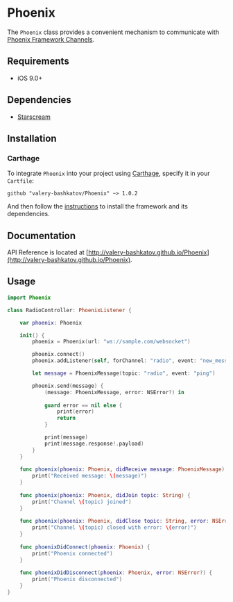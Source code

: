 # Phoenix
The `Phoenix` class provides a convenient mechanism to communicate with [Phoenix Framework Channels](http://www.phoenixframework.org/docs/channels).

## Requirements
- iOS 9.0+

## Dependencies
- [Starscream](https://github.com/daltoniam/Starscream)

## Installation
### Carthage
To integrate `Phoenix` into your project using [Carthage](https://github.com/Carthage/Carthage), specify it in your `Cartfile`:

```
github "valery-bashkatov/Phoenix" ~> 1.0.2
```
And then follow the [instructions](https://github.com/Carthage/Carthage#if-youre-building-for-ios-tvos-or-watchos) to install the framework and its dependencies.

## Documentation
API Reference is located at [http://valery-bashkatov.github.io/Phoenix](http://valery-bashkatov.github.io/Phoenix).

## Usage
```swift
import Phoenix

class RadioController: PhoenixListener {

    var phoenix: Phoenix

    init() {
        phoenix = Phoenix(url: "ws://sample.com/websocket")

        phoenix.connect()
        phoenix.addListener(self, forChannel: "radio", event: "new_message")

        let message = PhoenixMessage(topic: "radio", event: "ping")

		phoenix.send(message) {
			(message: PhoenixMessage, error: NSError?) in
            
    		guard error == nil else {
    			print(error)
    			return
    		}

	    	print(message)
	    	print(message.response!.payload)
		}
    }
    
    func phoenix(phoenix: Phoenix, didReceive message: PhoenixMessage) {
    	print("Received message: \(message)")
    }
    
    func phoenix(phoenix: Phoenix, didJoin topic: String) {
        print("Channel \(topic) joined")
    }
    
    func phoenix(phoenix: Phoenix, didClose topic: String, error: NSError?) {
        print("Channel \(topic) closed with error: \(error)")
    }
    
    func phoenixDidConnect(phoenix: Phoenix) {
        print("Phoenix connected")
    }
    
    func phoenixDidDisconnect(phoenix: Phoenix, error: NSError?) {
        print("Phoenix disconnected")
    }
}
```

